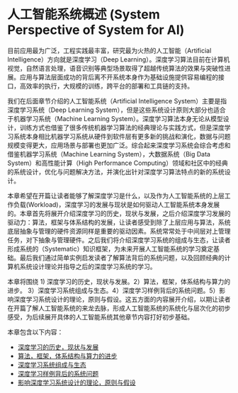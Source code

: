 <!--Copyright © Microsoft Corporation. All rights reserved.
  适用于[License](https://github.com/microsoft/AI-System/blob/main/LICENSE)版权许可-->

# 人工智能系统概述 (System Perspective of System for AI)

目前应用最为广泛，工程实践最丰富，研究最为火热的人工智能（Artificial Intelligence）方向就是深度学习（Deep Learning）。深度学习算法目前在计算机视觉，自然语言处理，语音识别等典型场景取得了超越传统算法的效果与突破性进展。应用与算法层面成功的背后离不开系统本身作为基础设施提供容易编程的接口，高效率的执行，大规模的训练，跨平台的部署和工具链的支持。

我们在后面章节介绍的人工智能系统（Artificial Intelligence System）主要是指深度学习系统（Deep Learning System），但是这些系统设计原则大部分也适合于机器学习系统（Machine Learning System）。深度学习算法本身无论从模型设计，训练方式也借鉴了很多传统机器学习算法的经典理论与实践方式，但是深度学习系统本身相比机器学习系统从硬件到软件层有更多新的挑战和演化，数据与问题规模变得更大，应用场景与部署也更加广泛。综合起来深度学习系统会综合考虑和借鉴机器学习系统（Machine Learning System），大数据系统（Big Data System）和高性能计算（High Performance Computing）领域和社区中的经典的系统设计，优化与问题解决方法，并演化出针对深度学习算法特点的新的系统设计。

本章希望在开篇让读者能够了解深度学习是什么，以及作为人工智能系统的上层工作负载(Workload)，深度学习的发展与现状是如何驱动人工智能系统本身发展的。本章首先将展开介绍深度学习的历史，现状与发展，之后介绍深度学习发展的驱动力：算法，框架与体系结构的发展，让读者感受到除了上层应用与算法，系统底层抽象与管理的硬件资源同样是重要的驱动因素。系统常常处于中间层对上管理任务，对下抽象与管理硬件。之后我们将介绍深度学习系统的组成与生态，让读者形成系统的（Systematic）知识框架，为未来开展人工智能系统的学习奠定基础。最后我们通过简单实例启发读者了解算法背后的系统问题，以及回顾经典的计算机系统设计理论并指导之后的深度学习系统的学习。

本章将围绕 1) 深度学习的历史，现状与发展。2）算法，框架，体系结构与算力的进步。 3）深度学习系统组成与生态。4）深度学习样例背后的系统问题。5）影响深度学习系统设计的理论，原则与假设。这五方面的内容展开介绍，以期让读者在开篇了解人工智能系统的来龙去脉，形成人工智能系统的系统化与层次化的初步感受，为后续展开具体的人工智能系统其他章节内容打好初步基础。

本章包含以下内容：

- [深度学习的历史，现状与发展](1.1-深度学习的历史，现状与发展.md) 	
- [算法，框架，体系结构与算力的进步](1.2-算法，框架，体系结构与算力的进步.md) 	
- [深度学习系统组成与生态](1.3-深度学习系统组成与生态.md) 
- [深度学习样例背后的系统问题](1.4-深度学习样例背后的系统问题.md) 
- [影响深度学习系统设计的理论，原则与假设](1.5-影响深度学习系统设计的理论，原则与假设.md) 

